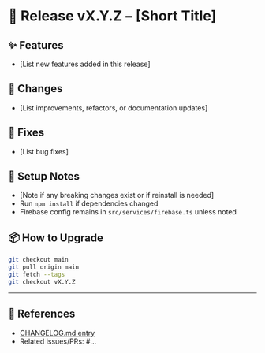 # 🎉 Release vX.Y.Z – [Short Title]

## ✨ Features
- [List new features added in this release]

## 🔧 Changes
- [List improvements, refactors, or documentation updates]

## 🐞 Fixes
- [List bug fixes]

## 🧰 Setup Notes
- [Note if any breaking changes exist or if reinstall is needed]
- Run `npm install` if dependencies changed
- Firebase config remains in `src/services/firebase.ts` unless noted

## 📦 How to Upgrade
```bash
git checkout main
git pull origin main
git fetch --tags
git checkout vX.Y.Z
```

---

## 🔗 References
- [CHANGELOG.md entry](../CHANGELOG.md)
- Related issues/PRs: #...
